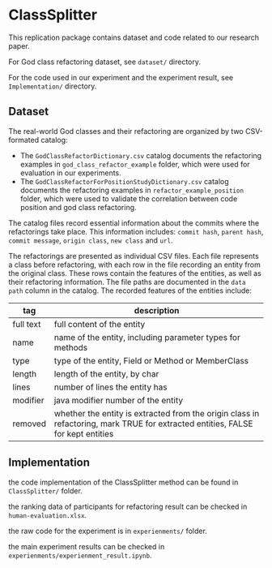 # ClassSplitter

This replication package contains dataset and code related to our research paper.

For God class refactoring dataset, see `dataset/` directory.

For the code used in our experiment and the experiment result, see `Implementation/` directory.

## Dataset

The real-world God classes and their refactoring are organized by two CSV-formated catalog: 

* The `GodClassRefactorDictionary.csv` catalog documents the refactoring examples in `god_class_refactor_example` folder, which were used for evaluation in our experiments.
* The `GodClassRefactorForPositionStudyDictionary.csv` catalog documents the refactoring examples in `refactor_example_position` folder, which were used to validate the correlation between code position and god class refactoring. 

The catalog files record essential information about the commits where the refactorings take place. This information includes: `commit hash`, `parent hash`, `commit message`, `origin class`, `new class` and `url`.

The refactorings are presented as individual CSV files. Each file represents a class before refactoring, with each row in the file recording an entity from the original class. These rows contain the features of the entities, as well as their refactoring information. The file paths are documented in the `data path` column in the catalog. The recorded features of the entities include:

| tag       | description                                                  |
| --------- | ------------------------------------------------------------ |
| full text | full content of the entity                                   |
| name      | name of the entity, including parameter types for methods    |
| type      | type of the entity, Field or Method or MemberClass           |
| length    | length of the entity, by char                                |
| lines     | number of lines the entity has                               |
| modifier  | java modifier number of the entity                           |
| removed   | whether the entity is extracted from the origin class in refactoring, mark TRUE for extracted entities, FALSE for kept entities |

## Implementation

the code implementation of the ClassSplitter method can be found in `ClassSplitter/` folder.

the ranking data of participants for refactoring result can be checked in `human-evaluation.xlsx`.

the raw code for the experiment is in `experienments/` folder.

the main experiment results can be checked in `experienments/experienment_result.ipynb`.
